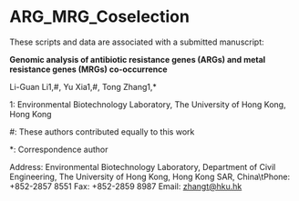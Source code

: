 # ARG_MRG_Coselection

These scripts and data are associated with a submitted manuscript:

**Genomic analysis of antibiotic resistance genes (ARGs) and metal resistance genes (MRGs) co-occurrence**

Li-Guan Li1,\#, Yu Xia1,\#, Tong Zhang1,*

1: Environmental Biotechnology Laboratory, The University of Hong Kong, Hong Kong

\#: These authors contributed equally to this work

*: Correspondence author

Address: Environmental Biotechnology Laboratory, Department of Civil Engineering, The University of Hong Kong, Hong Kong SAR, China\tPhone: +852-2857 8551    Fax: +852-2859 8987   Email: zhangt@hku.hk
